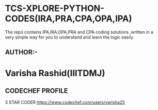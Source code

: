 # TCS-XPLORE-PYTHON-CODES(IRA,PRA,CPA,OPA,IPA)
The repo contains IPA,IRA,OPA,PRA and CPA coding solutions ,written in a very simple way for you to understand and learn the logic easily.

## AUTHOR:-
# Varisha Rashid(IIITDMJ)

## CODECHEF PROFILE
3 STAR CODER
https://www.codechef.com/users/varisha25

